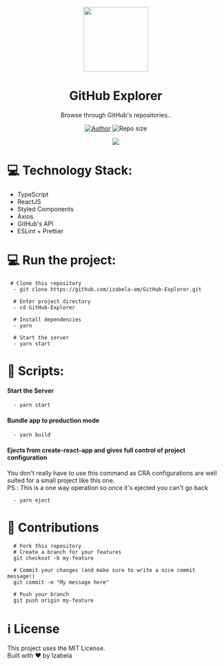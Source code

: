 <p align="center">
  <img width="150" src="https://github.githubassets.com/images/modules/logos_page/Octocat.png">
</p>
<h1 align=center>GitHub Explorer</h1>
<p align="center">Browse through GitHub's repositories..</p>

<div align="center">

<a href="https://www.linkedin.com/in/izabela-matos/" rel="linkedin">![Author](https://img.shields.io/badge/made%20by-izabela-blue)</a>
![Repo size](https://img.shields.io/github/repo-size/izabela-am/GitHub-Explorer)

</div>

<p align="center">
  <img src="https://66.media.tumblr.com/88cc3bd117d03b217b7cc4b5ed3485d7/cdd3f85adc61ab9f-de/s2048x3072/8f79b2031fdbdbdb2f09279f402a0b0e907c8d9e.png">
</p>

# :computer: Technology Stack:
- TypeScript
- ReactJS
- Styled Components
- Axios
- GitHub's API
- ESLint + Prettier

# :computer: Run the project:
```shell
 # Clone this repository
  - git clone https://github.com/izabela-am/GitHub-Explorer.git
  
  # Enter project directory
  - cd GitHub-Explorer
  
  # Install dependencies
  - yarn
  
  # Start the server
  - yarn start
```

# :beginner: Scripts:
#### Start the Server
```shell
  - yarn start
```
#### Bundle app to production mode
```shell
  - yarn build
```

#### Ejects from create-react-app and gives full control of project configuration
You don't really have to use this command as CRA configurations are well suited for a small project like this one.  
PS.: This is a one way operation so once it's ejected you can't go back
```shell
  - yarn eject
```

# :fork_and_knife: Contributions
```shell
  # Fork this repository
  # Create a branch for your features
  git checkout -b my-feature
  
  # Commit your changes (and make sure to write a nice commit message!)
  git commit -m "My message here"
  
  # Push your branch
  git push origin my-feature
```

# :information_source: License
This project uses the MIT License.  
Built with :heart: by Izabela
